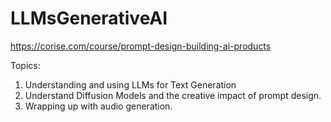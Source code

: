 # LLMsGenerativeAI
https://corise.com/course/prompt-design-building-ai-products

Topics:
1. Understanding and using LLMs for Text Generation
2. Understand Diffusion Models and the creative impact of prompt design.
3. Wrapping up with audio generation.
